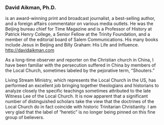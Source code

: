 ### David Aikman, Ph.D.
is an award-winning print and broadcast journalist, a best-selling author, and a foreign affairs commentator on various media outlets. He was the Beijing bureau chief for Time Magazine and is a Professor of History at Patrick Henry College, a Senior Fellow at the Trinity Foundation, and a member of the editorial board of Salem Communications. His many books include Jesus in Beijing and Billy Graham: His Life and Influence. <http://davidaikman.com>

As a long-time observer and reporter on the Christian church in China, I have been familiar with the persecution suffered in China by members of the Local Church, sometimes labeled by the pejorative term, “Shouters.”

Living Stream Ministry, which represents the Local Church in the US, has performed an excellent job bringing together theologians and historians to analyze closely the specific teachings sometimes attributed to the late Witness Lee of the Local Church. It is now apparent that a significant number of distinguished scholars take the view that the doctrines of the Local Church do in fact coincide with historic Trinitarian Christianity. I am very glad that the label of “heretic” is no longer being pinned on this fine group of believers.
